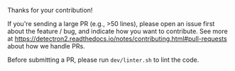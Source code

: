 Thanks for your contribution!

If you're sending a large PR (e.g., >50 lines),
please open an issue first about the feature / bug, and indicate how you want to contribute.
See more at https://detectron2.readthedocs.io/notes/contributing.html#pull-requests
about how we handle PRs.

Before submitting a PR, please run `dev/linter.sh` to lint the code.
